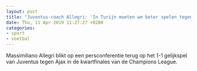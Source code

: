 ```yaml
---
layout: post
title: "Juventus-coach Allegri: 'In Turijn moeten we beter spelen tegen Ajax'"
date: Thu, 11 Apr 2019 11:27:27 +0200
categories: 
- sport 
- voetbal 
---
```


Massimiliano Allegri blikt op een persconferentie terug op het 1-1 gelijkspel van Juventus tegen Ajax in de kwartfinales van de Champions League.
